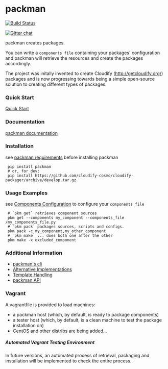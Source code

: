 packman
=======

[![Build Status](https://travis-ci.org/cloudify-cosmo/packman.svg?branch=develop)](https://travis-ci.org/cloudify-cosmo/packman)

[![Gitter chat](https://badges.gitter.im/cloudify-cosmo/packman.png)](https://gitter.im/cloudify-cosmo/packman)

packman creates packages.

You can write a `components file` containing your packages' configuration and packman will retrieve the resources and create the packages accordingly.

The project was initally invented to create Cloudify (http://getcloudify.org/) packages and is now progressing towards being a simple open-source solution to creating different types of packages.

### Quick Start
[Quick Start](http://packman.readthedocs.org/en/latest/quick_start.html)

### Documentation
[packman documentation](https://packman.readthedocs.org/en/latest/)

### Installation
see [packman requirements](http://packman.readthedocs.org/en/latest/installation.html#pre-requirements) before installing packman
```shell
 pip install packman
 # or, for dev:
 pip install https://github.com/cloudify-cosmo/cloudify-packager/archive/develop.tar.gz
```

### Usage Examples
see [Components Configuration](http://packman.readthedocs.org/en/latest/component_config.html) to configure your `components file`
```shell
 # `pkm get` retrieves component sources
 pkm get --components my_component --components_file /my_components_file.py
 # `pkm pack` packages sources, scripts and configs.
 pkm pack -c my_component,my_other_component
 # `pkm make` ... does both one after the other
 pkm make -x excluded_component
```

### Additional Information
- [packman's cli](http://packman.readthedocs.org/en/latest/pkm.html)
- [Alternative Implementations](http://packman.readthedocs.org/en/latest/alternative_methods.html)
- [Template Handling](http://packman.readthedocs.org/en/latest/template_handling.html)
- [packman API](http://packman.readthedocs.org/en/latest/api.html)

### Vagrant
A vagrantfile is provided to load machines:

- a packman host (which, by default, is ready to package components)
- a tester host (which, by default, is a clean machine to test the package installation on)
- CentOS and other distribs are being added...

##### Automated Vagrant Testing Environment
In future versions, an automated process of retrieval, packaging and installation will be implemented to check the entire process.

